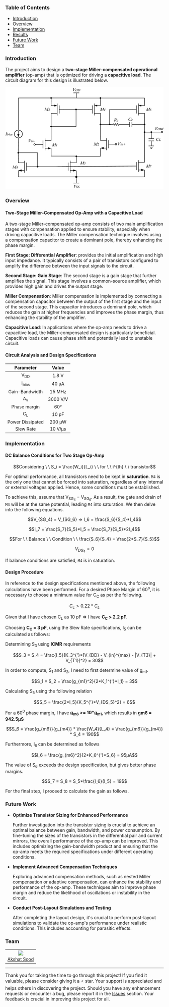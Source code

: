 <h3>Table of Contents</h3>
<ul>
    <li><a href="#introduction">Introduction</a></li>
    <li><a href="#overview">Overview</a></li>
    <li><a href="#implementation">Implementation</a></li>
    <li><a href="#results">Results</a></li>
    <li><a href="#future-work">Future Work</a></li>
    <li><a href="#team">Team</a></li>
</ul>

<h3 id="introduction">Introduction</h3>
<div>
    <p>
        The project aims to design a <b>two-stage Miller-compensated operational amplifier</b> (op-amp) that is optimized for driving a<b> capacitive load</b>. The circuit diagram for this design is illustrated below.
    </p>
</div>

<div align="center">
    <img width="600" src="./assets/circuit-diagram.png">
</div>

<h3 id="overview">Overview</h3>
<div>
    <h4>Two-Stage Miller-Compensated Op-Amp with a Capacitive Load</h4>
    <p>
        A two-stage Miller-compensated op-amp consists of two main amplification stages with compensation applied to ensure stability, especially when driving capacitive loads. The Miller compensation technique involves using a compensation capacitor to create a dominant pole, thereby enhancing the phase margin.
    </p>
</div>
<div>
    <p>
        <b>First Stage: Differential Amplifier</b>: provides the initial amplification and high input impedance. It typically consists of a pair of transistors configured to amplify the difference between the input signals to the circuit.
    </p>
</div>
<div>
    <p>
        <b>Second Stage: Gain Stage</b>: The second stage is a gain stage that further amplifies the signal. This stage involves a common-source amplifier, which provides high gain and drives the output stage.
    </p>
</div>
<div>
    <p>
        <b>Miller Compensation</b>: Miller compensation is implemented by connecting a compensation capacitor between the output of the first stage and the input of the second stage. This capacitor introduces a dominant pole, which reduces the gain at higher frequencies and improves the phase margin, thus enhancing the stability of the amplifier.
    </p>
</div>
<div>
    <p>
        <b>Capacitive Load</b>: In applications where the op-amp needs to drive a capacitive load, the Miller-compensated design is particularly beneficial. Capacitive loads can cause phase shift and potentially lead to unstable circuit.
    </p>
</div>

<h4>Circuit Analysis and Design Specifications</h4>

|    Parameter     |  Value   |
| :--------------: | :------: |
|  V<sub>DD</sub>  |  1.8 V   |
| I<sub>bias</sub> |  40 μA   |
|  Gain-Bandwidth  |  15 MHz  |
|  A<sub>v</sub>   | 3000 V/V |
|   Phase margin   |   60°    |
|  C<sub>L</sub>   |  10 pF   |
| Power Dissipated |  200 μW  |
|    Slew Rate     | 10 V/μs  |

<h3 id="implementation">Implementation</h3>
<h4>DC Balance Conditions for Two Stage Op-Amp</h4>

$$Considering \ \ S_i = \frac{W_i}{L_i} \ \ for \ \ i^{th} \ \ transistor$$

<p>For optimal performance, all transistors need to be kept in <b>saturation</b>. <code>M4</code> is the only one that cannot be forced into saturation, regardless of any internal or external voltages applied. Hence, some conditions must be established.</p>

<p>To achieve this, assume that V<sub>SG<sub>4</sub></sub> = V<sub>SG<sub>6</sub></sub>. As a result, the gate and drain of <code>M4</code> will be at the same potential, leading <code>M4</code> into saturation. We then delve into the following equations.</p>

$$V_{SG_4} = V_{SG_6} => I_6 = \frac{S_6}{S_4}*I_4$$

$$I_7 = \frac{S_7}{S_5}*I_5 = \frac{S_7}{S_5}*2I_4$$

$$For \ \ Balance \ \ Condition \ \ \frac{S_6}{S_4} = \frac{2*S_7}{S_5}$$

$$V_{DG_4} = 0$$

If balance conditions are satisfied, <code>M4</code> is in saturation.

<h4>Design Procedure</h4>
<div>
    In reference to the design specifications mentioned above, the following calculations have been performed. For a desired Phase Margin of 60<sup>o</sup>, it is necessary to choose a minimum value for C<sub>C</sub> as per the following.
</div>

$$C_c > 0.22*C_L$$

<p>Given that I have chosen C<sub>L</sub> as 10 pF => I have <b>C<sub>C</sub> &gt; 2.2 pF</b>.</p>
    
Choosing <b>C<sub>C</sub> = 3 pF</b>, using the Slew Rate specifications, I<sub>5</sub> can be calculated as follows:

<!-- $$I_5 = SR*C_C = (10*10^6)*(3*10^{-12}) = 30 μA$$ -->

Determining S<sub>3</sub> using <b>ICMR</b> requirements

$$S_3 = S_4 = \frac{I_5}{K_3^{'}*[V_{DD} - V_{in}^{max} - |V_{T3}| + V_{T1}]^2} = 30$$

In order to compute, S<sub>1</sub> and S<sub>2</sub>, I need to first determine value of g<sub>m1</sub>.

<!-- $$g_{m1} = GB*C_C = (2*pi*5*10^6)*(3*10^{-12}) = 94.25μS$$ -->

$$S_1 = S_2 = \frac{g_{m1}^2}{2*K_1^{'}*I_1} = 3$$

Calculating  S<sub>5</sub> using the following relation

$$S_5 = \frac{2*I_5}{K_5^{'}*V_{DS_5}^2} = 6$$

For a 60<sup>0</sup> phase margin, I have <b>g<sub>m6</sub> >= 10*g<sub>m1</sub></b>, which results in <b>g<sib>m6</sub> = 942.5μS</b>

$$S_6 = \frac{g_{m6}}{g_{m4}} * \frac{W_4}{L_4} = \frac{g_{m6}}{g_{m4}} * S_4 = 190$$

Furthermore, I<sub>6</sub> can be determined as follows

$$I_6 = \frac{g_{m6}^2}{2*K_6^{'}*S_6} = 95μA$$

The value of S<sub>6</sub> exceeds the design specification, but gives better phase margins. 

$$S_7 = S_8 =  S_5*\frac{I_6}{I_5} = 19$$

For the final step, I proceed to calculate the gain as follows.

<!-- $$A_v = \frac{2*g_{m1}*g_{m6}}{I_5*(λ_2+λ_4)*I_6*(λ_6+λ_7)} = 3180\frac{V}{V}$$ -->

<!-- <h3 id="results">Results</h3> -->


<h3 id="future-work">Future Work</h3>
<ul>
    <li>
        <strong>Optimize Transistor Sizing for Enhanced Performance</strong>
        <p>Further investigation into the transistor sizing is crucial to achieve an optimal balance between gain, bandwidth, and power consumption. By fine-tuning the sizes of the transistors in the differential pair and current mirrors, the overall performance of the op-amp can be improved. This includes optimizing the gain-bandwidth product and ensuring that the op-amp meets the required specifications under different operating conditions.</p>
    </li>
    <li>
        <strong>Implement Advanced Compensation Techniques</strong>
        <p>Exploring advanced compensation methods, such as nested Miller compensation or adaptive compensation, can enhance the stability and performance of the op-amp. These techniques aim to improve phase margin and reduce the likelihood of oscillations or instability in the circuit.</p>
    </li>
    <li>
        <strong>Conduct Post-Layout Simulations and Testing</strong>
        <p>After completing the layout design, it's crucial to perform post-layout simulations to validate the op-amp's performance under realistic conditions. This includes accounting for parasitic effects.</p>
    </li>
</ul>

<h3 id="team">Team</h3>
<div>
    <table>
        <tr align="center">
            <td>
                <img width="100" src="https://avatars.githubusercontent.com/u/148894491?v=4"><br>
                <a href="https://github.com/asood-life">Akshat Sood</a>
            </td>
        </tr>
    </table>
</div>
<hr>
<div>
    Thank you for taking the time to go through this project! If you find it valuable, please consider giving it a ⭐ star. Your support is appreciated and helps others in discovering the project. Should you have any enhancement requests or encounter a bug, please report it in the <a href="https://github.com/asood-life/api-rate-warden/issues">Issues</a> section. Your feedback is crucial in improving this project for all.
</div>
